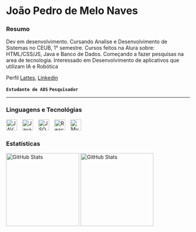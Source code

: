 # João Pedro de Melo Naves

### Resumo
Dev em desenvolvimento. Cursando Analise e Desenvolvimento de Sistemas no CEUB, 1° semestre. Cursos feitos na Alura sobre: HTML/CSS/JS, Java e Banco de Dados. Começando a fazer pesquisas na area de tecnologia. Interessado em Desenvolvimento de aplicativos que utilizam IA e Robótica

Perfil [Lattes](https://buscatextual.cnpq.br/buscatextual/visualizacv.do?id=K1504054E5&tokenCaptchar=03AFcWeA46znEjZddPCb_aAbVJfCFK2MFSR5uwJv6o9enOPRAY2rEHHkUVqOdh4XDbZRbN8qVd6Z4nGidOIK24GHBE9KdYmUeXRqwkJhQCPxNjOi9eTClrdFmS6H5rEe0NvXx-ocVYHuG0Q9pN5OtF49eRSuYgH4Ku9eSSTEjbWfmccoavvXi88U4M-PpxxL3zSEgWxiJcbH50WIhCgwKfmp7MdX8w22GSKhFQx35618mkDNmCh_12QfwdQ5yChteQT5wI84HtAHqgusCjOtHJLypYnsDyXBxJDTUSA23AyccGN2OoBIpXdIdFFt4OIJkNVwAMENesaSt9-KTNvTgVQM8HISBjMNiVRbKsijQPmTDPBpW7_CNgmbk7ZiDhmdHDvSLdU8SuN3Ob4_FaeUuU1OnRLJI01flbNREHjQkDXOpBhzRCTgnItxQ6_0ynZtcETTbJMYnQ_ArYEQnAmoDGUqGF7D7Sp4P8ZfzECwZAEcEMDcMlXs1K-AVKcXPpv5hUJiK2nYX7zYt4DShqKlW0pizr4BUkY2lhff93F-zzcbc9YZz2p7_UCX9BojfPlDJM7CMDQH6w4KVZPon8shnJWYJiMm7YbqTQXW4B7hwUowSSjWqPSioXpuSWA5vtMCQyk8bdc0aHmwLBZwSqEurMes0XAXGzsTdoL8DJT0cpKlVypb197svR4Zsj1qDVRbB9T6k1XW6eEwiqsDEmN6eMZF1RZnjI49mOrUs0nNbPdGK1Xdvoso3pub4enCYKzlq1ZiYOKCNNP1ZrAssXvZMrnzXoPHq6Qc24IE1WAOCK8EdfXd7HF0q8zU2FTECoZyrx_14EemQYhiK7ZQSaQL2gySxwUj_-KurhHmU3_zz35F3hfl43wkjRoHDdrmSoI3ibI7rTk2JysJkzcp_rMX0NvHUXXuljq2Axw6Vrpk4LMgI6vSQ-Ylare_rLCXEfJB6wO5BDXiztrxRmZM9Tli3RZCD14S0j-Pg9lvUGq0eiuYiupx0_rqJYYosm6MhfxVqFMoTUXNF2lvu02ESPy_F33WoHtvYW9BLZxQ),
[Linkedin](www.linkedin.com/in/birdmelo)

**`Estudante de ADS`** **`Pesquisador`**

---
### Linguagens e Tecnológias

<img
    alt="JAVA"
    title="JAVA"
    width="30px"
    style="padding-right: 10px;"
    src="https://cdn.jsdelivr.net/gh/devicons/devicon@latest/icons/java/java-original.svg"   
/>
<img 
    alt="JavaScript"
    title="JavaScript"
    width="30px"
    style="padding-right: 10px;"
    src="https://cdn.jsdelivr.net/gh/devicons/devicon@latest/icons/javascript/javascript-original.svg" 
/>
<img 
    alt="JSON"
    title="JSON"
    width="30px"
    style="padding-right: 10px;"
    src="https://cdn.jsdelivr.net/gh/devicons/devicon@latest/icons/json/json-original.svg" 
/>
<img 
    alt="React Native"
    title="React Native"
    width="30px"
    style="padding-right: 10px;"
    src="https://cdn.jsdelivr.net/gh/devicons/devicon@latest/icons/react/react-original.svg" 
/>
<img 
    alt="MySQL"
    title="MySQL"
    width="30px"
    style="padding-right: 10px;"
    src="https://cdn.jsdelivr.net/gh/devicons/devicon@latest/icons/mysql/mysql-original.svg" 
/>

### Estatísticas
<img
    alt="GitHub Stats"
    height="200px"
    src="https://github-readme-stats.vercel.app/api?username=birdmelo&show_icons=true&theme=dracula&include_all_commits=true&locale=pt-br"
/>
<img
    alt="GitHub Stats"
    height="200px"
    src="https://github-readme-stats.vercel.app/api/top-langs/?username=birdmelo&theme=dracula&locale=pt-br"
/>
